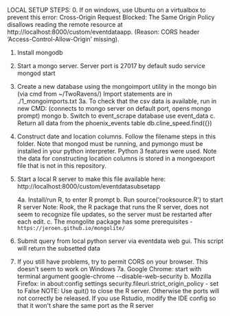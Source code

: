 LOCAL SETUP STEPS:
0. If on windows, use Ubuntu on a virtualbox to prevent this error:
      Cross-Origin Request Blocked: The Same Origin Policy disallows reading the remote resource at http://localhost:8000/custom/eventdataapp. (Reason: CORS header ‘Access-Control-Allow-Origin’ missing).

1. Install mongodb

2. Start a mongo server. Server port is 27017 by default
     sudo service mongod start

3. Create a new database using the mongoimport utility in the mongo bin (via cmd from ~/TwoRavens/)
     Import statements are in ./1_mongoimports.txt
     3a. To check that the csv data is available, run in new CMD:
         (connects to mongo server on default port, opens mongo prompt)
           mongo
      b. Switch to event_scrape database
           use event_data
      c. Return all data from the phoenix_events table
           db.cline_speed.find({})

5. Construct date and location columns. Follow the filename steps in this folder.
     Note that mongod must be running, and pymongo must be installed in your python interpreter. Python 3 features were used.
     Note the data for constructing location columns is stored in a mongoexport file that is not in this repository.

6. Start a local R server to make this file available here:
     http://localhost:8000/custom/eventdatasubsetapp

     4a. Install/run R, to enter R prompt
      b. Run source('rooksource.R') to start R server
         Note: Rook, the R package that runs the R server, does not seem to recognize file updates,
               so the server must be restarted after each edit.
      c. The mongolite package has some prerequisites - `https://jeroen.github.io/mongolite/`

7. Submit query from local python server via eventdata web gui. This script will return the subsetted data

8. If you still have problems, try to permit CORS on your browser. This doesn't seem to work on Windows
     7a. Google Chrome: start with terminal argument
            google-chrome --disable-web-security
      b. Mozilla Firefox: in about:config settings
            security.fileuri.strict_origin_policy - set to False
NOTE: Use quit() to close the R server. Otherwise the ports will not correctly be released.
      If you use Rstudio, modify the IDE config so that it won't share the same port as the R server
